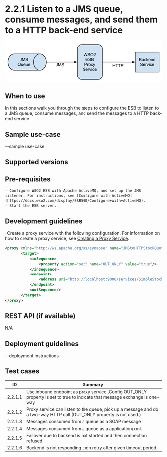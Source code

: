# 2.2.1  Listen to a JMS queue, consume messages, and send them to a HTTP back-end service

![EI as JMS consumer](images/JMS-Consumer.png)

## When to use
In this sections walk you through the steps to configure the ESB to listen to a JMS queue, consume messages, and send the messages to a HTTP back­-end service

## Sample use-case
--sample use-case

## Supported versions

## Pre-requisites

    - Configure WSO2 ESB with Apache ActiveMQ, and set up the JMS listener. For instructions, see [Configure with ActiveMQ](https://docs.wso2.com/display/ESB500/Configure+with+ActiveMQ).
    - Start the ESB server.

## Development guidelines

-Create a proxy service with the following configuration. For information on how to create a proxy service, see [Creating a Proxy Service](https://docs.wso2.com/display/ESB500/Adding+a+Proxy+Service).

```xml
<proxy xmlns="http://ws.apache.org/ns/synapse" name="JMStoHTTPStockQuoteProxy" transports="jms">
       <target>
           <inSequence>
               <property action="set" name="OUT_ONLY" value="true"/>
           </inSequence>
           <endpoint>
               <address uri="http://localhost:9000/services/SimpleStockQuoteService"/>
           </endpoint>
           <outSequence/>
       </target>
</proxy>
```

## REST API (if available)
N/A

## Deployment guidelines
--deployment instructions--

## Test cases

| ID | Summary |
| ------------- | ------------- |
| 2.2.1.1  | Use inbound endpoint as proxy service ,Config OUT_ONLY property is set to true to indicate that message exchange is one-way    |
| 2.2.1.2  | Proxy service can listen to the queue, pick up a message and do a two-way HTTP call (OUT_ONLY property is not used.)       |
| 2.2.1.3  | Messages consumed from a queue as a SOAP message    |
| 2.2.1.4  | Messages consumed from a queue as a application/xml.       |
| 2.2.1.5  | Failover due to backend is not started and then connection refused.     |
| 2.2.1.6  | Backend is not responding then retry after given timeout period.       |